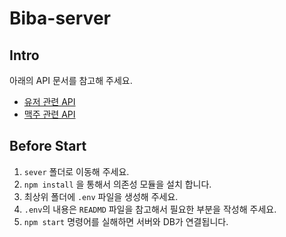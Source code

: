 # Biba-server

## Intro

아래의 API 문서를 참고해 주세요.

- [유저 관련 API](https://app.gitbook.com/@biba-server-disunite-1/s/server-user/)
- [맥주 관련 API](https://app.gitbook.com/@jwkim775/s/biba-beer/)

## Before Start

1. `sever` 폴더로 이동해 주세요.
2. `npm install` 을 통해서 의존성 모듈을 설치 합니다.
3. 최상위 폴더에 `.env` 파일을 생성해 주세요.
4. `.env`의 내용은 `READMD` 파일을 참고해서 필요한 부분을 작성해 주세요.
5. `npm start` 명령어를 실해하면 서버와 DB가 연결됩니다.

